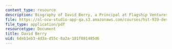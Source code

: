 ```yaml
---
content_type: resource
description: Biography of David Berry, a Principal at Flagship Ventures.
file: https://ol-ocw-studio-app-qa.s3.amazonaws.com/courses/hst-939-designing-and-sustaining-technology-innovation-for-global-health-practice-spring-2008/6deb1eb34d3ad55c8a2a181f081485d6_david_bio.pdf
file_type: application/pdf
resourcetype: Document
title: David Berry
uid: 6deb1eb3-4d3a-d55c-8a2a-181f081485d6
---
```

